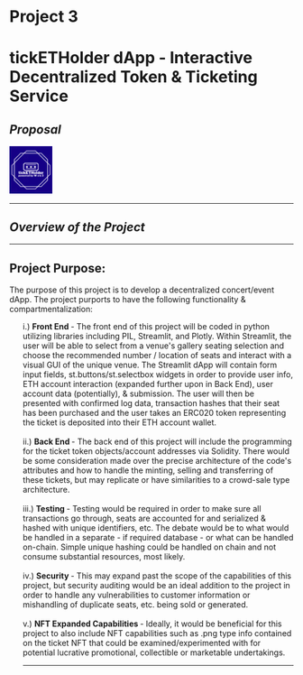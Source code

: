 # Project 3
# tickETHolder dApp - Interactive Decentralized Token & Ticketing Service
## <i> Proposal </i>


<p align= "left" width="50">
<img width= "15%" src="tickETHolder_logo.png">
</p>

---
## <i>Overview of the Project</i>
---

## <b>Project Purpose:</b>

The purpose of this project is to develop a decentralized concert/event dApp. The project purports to have the following functionality & compartmentalization: 
<ol> i.) <b> Front End </b> - The front end of this project will be coded in python utilizing libraries including PIL, Streamlit, and Plotly. Within Streamlit, the user will be able to select from a venue's gallery seating selection and choose the recommended number / location of seats and interact with a visual GUI of the unique venue. The Streamlit dApp will contain form input fields, st.buttons/st.selectbox widgets in order to provide user info, ETH account interaction (expanded further upon in Back End), user account data (potentially), & submission. The user will then be presented with confirmed log data, transaction hashes that their seat has been purchased and the user takes an ERC020 token representing the ticket is deposited into their ETH account wallet. 
<br>
<br> ii.) <b> Back End </b> - The back end of this project will include the programming for the ticket token objects/account addresses via Solidity. There would be some consideration made over the precise architecture of the code's attributes and how to handle the minting, selling and transferring of these tickets, but may replicate or have similarities to a crowd-sale type architecture.
<br>
<br> iii.) <b> Testing </b> - Testing would be required in order to make sure all transactions go through, seats are accounted for and serialized & hashed with unique identifiers, etc. The debate would be to what would be handled in a separate - if required database - or what can be handled on-chain. Simple unique hashing could be handled on chain and not consume substantial resources, most likely.
<br>
<br> iv.) <b> Security </b> - This may expand past the scope of the capabilities of this project, but security auditing would be an ideal addition to the project in order to handle any vulnerabilities to customer information or mishandling of duplicate seats, etc. being sold or generated. 
<br>
<br> v.) <b> NFT Expanded Capabilities </b> - Ideally, it would be beneficial for this project to also include NFT capabilities such as .png type info contained on the ticket NFT that could be examined/experimented with for potential lucrative promotional, collectible or marketable undertakings.




---

